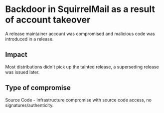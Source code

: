 # Backdoor in SquirrelMail as a result of account takeover

A release maintainer account was compromised and malicious code was introduced in a release.

## Impact

Most distributions didn't pick up the tainted release, a superseding release was issued later.

## Type of compromise

Source Code - Infrastructure compromise with source code access, no signatures/authenticity.
